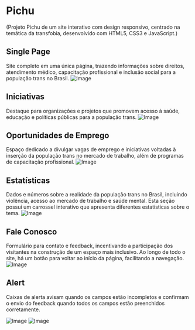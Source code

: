 # Pichu

(Projeto Pichu de um site interativo com design responsivo, centrado na temática da transfobia, desenvolvido com HTML5, CSS3 e JavaScript.)

## Single Page
Site completo em uma única página, trazendo informações sobre direitos, atendimento médico, capacitação profissional e inclusão social para a população trans no Brasil.
![Image](https://github.com/user-attachments/assets/1e2a1d7e-3042-44fa-af8e-7502df3de017)

## Iniciativas
Destaque para organizações e projetos que promovem acesso à saúde, educação e políticas públicas para a população trans.
![Image](https://github.com/user-attachments/assets/ba643d62-7d6e-4e22-80ba-f74980c8e401)

## Oportunidades de Emprego
Espaço dedicado a divulgar vagas de emprego e iniciativas voltadas à inserção da população trans no mercado de trabalho, além de programas de capacitação profissional.
![Image](https://github.com/user-attachments/assets/6ebaf0b5-5390-4df4-8dfd-a3f6a4146e26)

## Estatísticas
Dados e números sobre a realidade da população trans no Brasil, incluindo violência, acesso ao mercado de trabalho e saúde mental. Esta seção possui um carrossel interativo que apresenta diferentes estatísticas sobre o tema.
![Image](https://github.com/user-attachments/assets/6dc2b213-2627-41db-85ea-d4dc92e782dd)

## Fale Conosco
Formulário para contato e feedback, incentivando a participação dos visitantes na construção de um espaço mais inclusivo. Ao longo de todo o site, há um botão para voltar ao início da página, facilitando a navegação.
![Image](https://github.com/user-attachments/assets/60cb5382-a9dc-4dc6-b73c-442c3e12e7ba)

## Alert
Caixas de alerta avisam quando os campos estão incompletos e confirmam o envio do feedback quando todos os campos estão preenchidos corretamente.

![Image](https://github.com/user-attachments/assets/30074874-390a-4e7c-a599-c9200d429e47)
![Image](https://github.com/user-attachments/assets/c3c28580-5bac-484c-aa62-42b633da959e)
